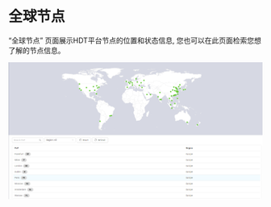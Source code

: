 # 全球节点

“全球节点” 页面展示HDT平台节点的位置和状态信息, 您也可以在此页面检索您想了解的节点信息。

![null](</docs/resources/images/global-presence-w-numbers.png>)


